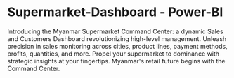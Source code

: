 # Supermarket-Dashboard - Power-BI

Introducing the Myanmar Supermarket Command Center: a dynamic Sales and Customers Dashboard revolutionizing high-level management. Unleash precision in sales monitoring across cities, product lines, payment methods, profits, quantities, and more. Propel your supermarket to dominance with strategic insights at your fingertips. Myanmar's retail future begins with the Command Center.
